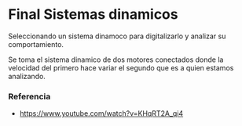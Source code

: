 # Final Sistemas dinamicos

Seleccionando un sistema dinamoco para digitalizarlo y analizar su comportamiento.

Se toma el sistema dinamico de dos motores conectados donde la velocidad del primero hace variar el segundo que es a quien estamos analizando.



### Referencia
- https://www.youtube.com/watch?v=KHqRT2A_qi4